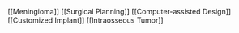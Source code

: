 [[Meningioma]]
[[Surgical Planning]]
[[Computer-assisted Design]]
[[Customized Implant]]
[[Intraosseous Tumor]]
